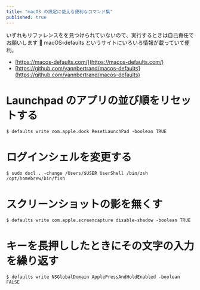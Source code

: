 ```yaml
---
title: "macOS の設定に使える便利なコマンド集"
published: true
---
```


いずれもリファレンスをを見つけられていないので、実行するときは自己責任でお願いします :pray:
macOS-defaults というサイトにいろいろ情報が載っていて便利。

- [https://macos-defaults.com/](https://macos-defaults.com/)
- [https://github.com/yannbertrand/macos-defaults](https://github.com/yannbertrand/macos-defaults)

# Launchpad のアプリの並び順をリセットする

```
$ defaults write com.apple.dock ResetLaunchPad -boolean TRUE
```

# ログインシェルを変更する

```
$ sudo dscl . -change /Users/$USER UserShell /bin/zsh /opt/homebrew/bin/fish
```

# スクリーンショットの影を無くす

```
$ defaults write com.apple.screencapture disable-shadow -boolean TRUE
```

# キーを長押ししたときにその文字の入力を繰り返す

```
$ defaults write NSGlobalDomain ApplePressAndHoldEnabled -boolean FALSE
```
